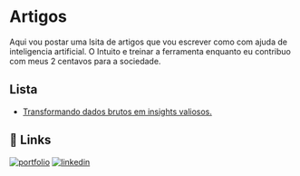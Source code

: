 # Artigos

Aqui vou postar uma lsita de artigos que vou escrever como com ajuda de inteligencia artificial. O Intuito e treinar a ferramenta enquanto eu contribuo com meus 2 centavos para a sociedade.



## Lista
<ul>
    <li>   
         <a href="https://medium.com/@andrefb.bh/transformando-dados-brutos-em-insights-valiosos-1583c0f3afe1">Transformando dados brutos em insights valiosos. </a>
    </li>
</ul>



## 🔗 Links
[![portfolio](https://img.shields.io/badge/my_portfolio-000?style=for-the-badge&logo=ko-fi&logoColor=white)](https://github.com/afbarbosa/portifolio)
[![linkedin](https://img.shields.io/badge/linkedin-0A66C2?style=for-the-badge&logo=linkedin&logoColor=white)](https://www.linkedin.com/in/afbarbosa/)
